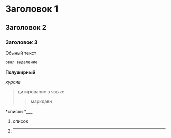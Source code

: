 # Заголовок 1
## Заголовок 2
### Заголовок 3

Обыный текст
```sh
овал выделение
```

**Полужирный**

*курсив*

>цитирование в языке
>>маркдавн

*списки
*___

1. список
2. ______